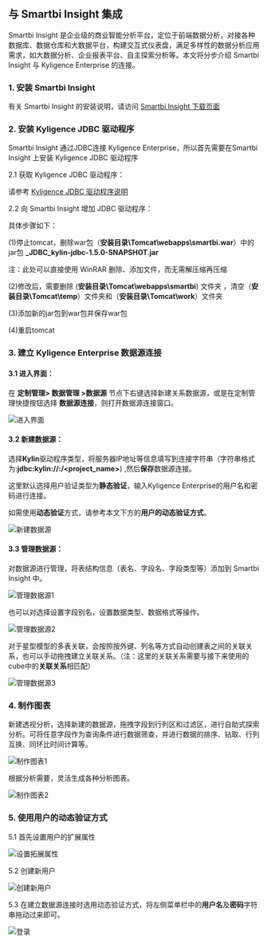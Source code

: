 ## 与 Smartbi Insight 集成

Smartbi Insight
是企业级的商业智能分析平台，定位于前端数据分析，对接各种数据库、数据仓库和大数据平台，构建交互式仪表盘，满足多样性的数据分析应用需求，如大数据分析、企业报表平台、自主探索分析等。本文将分步介绍 Smartbi Insight 与 Kyligence Enterprise 的连接。

### 1. 安装 Smartbi Insight

有关 Smartbi Insight 的安装说明，请访问 [Smartbi Insight 下载页面](http://www.smartbi.com.cn/download)

### 2. 安装 Kyligence JDBC 驱动程序

Smartbi Insight 通过JDBC连接 Kyligence Enterprise，所以首先需要在Smartbi Insight 上安装 Kyligence JDBC 驱动程序

2.1 获取 Kyligence JDBC 驱动程序：

请参考 [Kyligence JDBC 驱动程序说明](../driver/jdbc.cn.html)

2.2 向 Smartbi Insight 增加 JDBC 驱动程序：

具体步骤如下：

(1)停止tomcat，删除war包（**安装目录\Tomcat\webapps\smartbi.war**）中的jar包 **_JDBC_kylin-jdbc-1.5.0-SNAPSHOT.jar** 

注：此处可以直接使用 WinRAR 删除、添加文件，而无需解压缩再压缩

(2)修改后，需要删除 (**安装目录\Tomcat\webapps\smartbi**) 文件夹 ，清空（**安装目录\Tomcat\temp**）文件夹和（**安装目录\Tomcat\work**）文件夹

(3)添加新的jar包到war包并保存war包

(4)重启tomcat

### 3. 建立 Kyligence Enterprise 数据源连接 

#### 3.1 进入界面：

在 **定制管理> 数据管理 >数据源** 节点下右键选择新建关系数据源，或是在定制管理快捷按钮选择 **数据源连接**，则打开数据源连接窗口。

![进入界面](images/smartbi/01.PNG)

#### 3.2 新建数据源：

选择**Kylin**驱动程序类型，将服务器IP地址等信息填写到连接字符串（字符串格式为:**jdbc:kylin://<hostname>:<port>/<project_name>**) ,然后**保存**数据源连接。

这里默认选择用户验证类型为**静态验证**，输入Kyligence Enterprise的用户名和密码进行连接。

如需使用**动态验证**方式，请参考本文下方的**用户的动态验证方式**。

![新建数据源](images/smartbi/02.PNG)

#### 3.3 管理数据源：

对数据源进行管理，将表结构信息（表名、字段名、字段类型等）添加到 Smartbi Insight 中。

![管理数据源1](images/smartbi/09.PNG)

也可以对选择设置字段别名，设置数据类型、数据格式等操作。

![管理数据源2](images/smartbi/10.PNG)

对于星型模型的多表关联，会按照按外键、列名等方式自动创建表之间的关联关系，也可以手动拖拽建立关联关系。（注：这里的关联关系需要与接下来使用的cube中的**关联关系**相匹配）

![管理数据源3](images/smartbi/11.PNG)

### 4. 制作图表

新建透视分析，选择新建的数据源，拖拽字段到行列区和过滤区，进行自助式探索分析。可将任意字段作为查询条件进行数据筛查，并进行数据的排序、钻取、行列互换、同环比时间计算等。

![制作图表1](images/smartbi/12.PNG)

根据分析需要，灵活生成各种分析图表。

![制作图表2](images/smartbi/13.PNG)

### 5. 使用用户的动态验证方式

5.1 首先设置用户的扩展属性

![设置拓展属性](images/smartbi/05.PNG)

5.2 创建新用户

![创建新用户](images/smartbi/06.PNG)

5.3 在建立数据源连接时选用动态验证方式，将左侧菜单栏中的**用户名**及**密码**字符串拖动过来即可。

![登录](images/smartbi/07.PNG)
